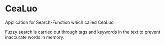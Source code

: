 # CeaLuo
Application for Search-Function which called CeaLuo.

Fuzzy search is carried out through tags and keywords in the text to prevent inaccurate words in memory.
